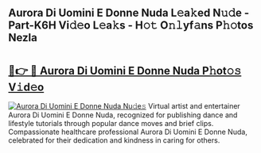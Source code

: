## Aurora Di Uomini E Donne Nuda L𝚎a𝚔ed N𝚞𝚍e - Part-K6H Vi𝚍𝚎o L𝚎a𝚔s - H𝚘𝚝 O𝚗𝚕yf𝚊ns P𝚑𝚘tos Nezla

# <h2><a href="http://kfa9a3f.oniu.top/?m=Aurora+Di+Uomini+E+Donne+Nuda">🔗👉 🔴 Aurora Di Uomini E Donne Nuda P𝚑ot𝚘𝚜 V𝚒d𝚎o</a></h2>

[![Aurora Di Uomini E Donne Nuda Nu𝚍e𝚜](https://i.imgur.com/0qMVB7G.gif)](http://kfa9a3f.oniu.top/?m=Aurora+Di+Uomini+E+Donne+Nuda)
Virtual artist and entertainer Aurora Di Uomini E Donne Nuda, recognized for publishing dance and lifestyle tutorials through popular dance moves and brief clips. Compassionate healthcare professional Aurora Di Uomini E Donne Nuda, celebrated for their dedication and kindness in caring for others.  
